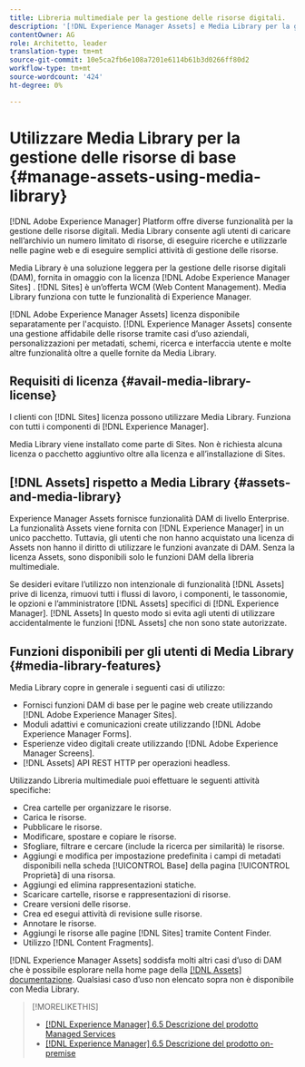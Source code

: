 ```yaml
---
title: Libreria multimediale per la gestione delle risorse digitali.
description: '[!DNL Experience Manager Assets] e Media Library per la gestione delle risorse.'
contentOwner: AG
role: Architetto, leader
translation-type: tm+mt
source-git-commit: 10e5ca2fb6e108a7201e6114b61b3d0266ff80d2
workflow-type: tm+mt
source-wordcount: '424'
ht-degree: 0%

---
```



<!--

Define Media Lib
Define req for it
Define use cases
Define what is not included

-->

# Utilizzare Media Library per la gestione delle risorse di base {#manage-assets-using-media-library}

[!DNL Adobe Experience Manager] Platform offre diverse funzionalità per la gestione delle risorse digitali. Media Library consente agli utenti di caricare nell’archivio un numero limitato di risorse, di eseguire ricerche e utilizzarle nelle pagine web e di eseguire semplici attività di gestione delle risorse.

Media Library è una soluzione leggera per la gestione delle risorse digitali (DAM), fornita in omaggio con la licenza [!DNL Adobe Experience Manager Sites] . [!DNL Sites] è un’offerta WCM (Web Content Management). Media Library funziona con tutte le funzionalità di Experience Manager.

[!DNL Adobe Experience Manager Assets] licenza disponibile separatamente per l&#39;acquisto. [!DNL Experience Manager Assets] consente una gestione affidabile delle risorse tramite casi d’uso aziendali, personalizzazioni per metadati, schemi, ricerca e interfaccia utente e molte altre funzionalità oltre a quelle fornite da Media Library.

## Requisiti di licenza {#avail-media-library-license}

I clienti con [!DNL Sites] licenza possono utilizzare Media Library. Funziona con tutti i componenti di [!DNL Experience Manager].

Media Library viene installato come parte di Sites. Non è richiesta alcuna licenza o pacchetto aggiuntivo oltre alla licenza e all’installazione di Sites.

## [!DNL Assets] rispetto a Media Library  {#assets-and-media-library}

Experience Manager Assets fornisce funzionalità DAM di livello Enterprise. La funzionalità Assets viene fornita con [!DNL Experience Manager] in un unico pacchetto. Tuttavia, gli utenti che non hanno acquistato una licenza di Assets non hanno il diritto di utilizzare le funzioni avanzate di DAM. Senza la licenza Assets, sono disponibili solo le funzioni DAM della libreria multimediale.

Se desideri evitare l’utilizzo non intenzionale di funzionalità [!DNL Assets] prive di licenza, rimuovi tutti i flussi di lavoro, i componenti, le tassonomie, le opzioni e l’amministratore [!DNL Assets] specifici di [!DNL Experience Manager]. [!DNL Assets] In questo modo si evita agli utenti di utilizzare accidentalmente le funzioni [!DNL Assets] che non sono state autorizzate.

## Funzioni disponibili per gli utenti di Media Library {#media-library-features}

Media Library copre in generale i seguenti casi di utilizzo:

* Fornisci funzioni DAM di base per le pagine web create utilizzando [!DNL Adobe Experience Manager Sites].
* Moduli adattivi e comunicazioni create utilizzando [!DNL Adobe Experience Manager Forms].
* Esperienze video digitali create utilizzando [!DNL Adobe Experience Manager Screens].
* [!DNL Assets] API REST HTTP per operazioni headless.


<!-- TBD: Remove this after confirmation. May need to merge this list with the list provided by PMs.

* Basic metadata properties
* Tag management
* Version control
* Static renditions
* Projects, tasks, workflow authoring
* Activity stream (timeline)
* Query Builder (API)
* Marketing Cloud integration
* User interface customization and extension
* Comments and annotation
-->

Utilizzando Libreria multimediale puoi effettuare le seguenti attività specifiche:

* Crea cartelle per organizzare le risorse.
* Carica le risorse.
* Pubblicare le risorse.
* Modificare, spostare e copiare le risorse.
* Sfogliare, filtrare e cercare (include la ricerca per similarità) le risorse.
* Aggiungi e modifica per impostazione predefinita i campi di metadati disponibili nella scheda [!UICONTROL Base] della pagina [!UICONTROL Proprietà] di una risorsa. <!-- excluding Smart Tags -->
* Aggiungi ed elimina rappresentazioni statiche.
* Scaricare cartelle, risorse e rappresentazioni di risorse.
* Creare versioni delle risorse.
* Crea ed esegui attività di revisione sulle risorse.
* Annotare le risorse.
* Aggiungi le risorse alle pagine [!DNL Sites] tramite Content Finder.
* Utilizzo [!DNL Content Fragments].

<!-- TBD: Define exactly which basic Assets workflow are available for use with Media Library?
-->

[!DNL Experience Manager Assets] soddisfa molti altri casi d’uso di DAM che è possibile esplorare nella home page della  [[!DNL Assets] documentazione](https://experienceleague.adobe.com/docs/experience-manager-65/assets/home.html). Qualsiasi caso d’uso non elencato sopra non è disponibile con Media Library.

>[!MORELIKETHIS]
>
>* [[!DNL Experience Manager] 6.5 Descrizione del prodotto Managed Services](https://helpx.adobe.com/legal/product-descriptions/adobe-experience-manager-managed-services.html)
>* [[!DNL Experience Manager] 6.5 Descrizione del prodotto on-premise](https://helpx.adobe.com/legal/product-descriptions/adobe-experience-manager-on-premise.html)

